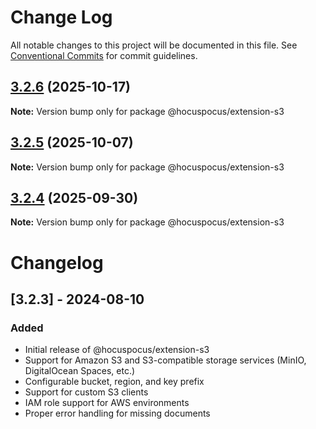 # Change Log

All notable changes to this project will be documented in this file.
See [Conventional Commits](https://conventionalcommits.org) for commit guidelines.

## [3.2.6](https://github.com/ueberdosis/hocuspocus/compare/v3.2.5...v3.2.6) (2025-10-17)

**Note:** Version bump only for package @hocuspocus/extension-s3





## [3.2.5](https://github.com/ueberdosis/hocuspocus/compare/v3.2.4...v3.2.5) (2025-10-07)

**Note:** Version bump only for package @hocuspocus/extension-s3





## [3.2.4](https://github.com/ueberdosis/hocuspocus/compare/v3.2.3...v3.2.4) (2025-09-30)

**Note:** Version bump only for package @hocuspocus/extension-s3





# Changelog

## [3.2.3] - 2024-08-10

### Added
- Initial release of @hocuspocus/extension-s3
- Support for Amazon S3 and S3-compatible storage services (MinIO, DigitalOcean Spaces, etc.)
- Configurable bucket, region, and key prefix
- Support for custom S3 clients
- IAM role support for AWS environments
- Proper error handling for missing documents
